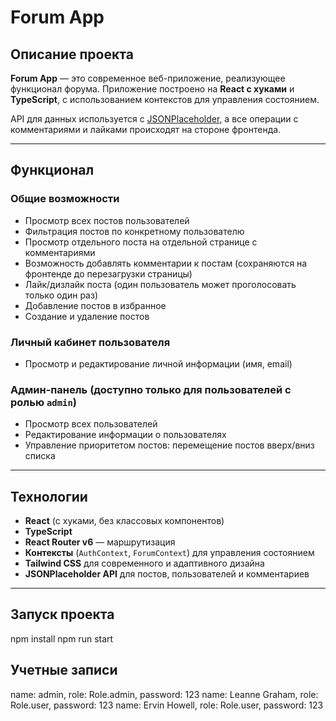 # Forum App

## Описание проекта
**Forum App** — это современное веб-приложение, реализующее функционал форума. Приложение построено на **React с хуками** и **TypeScript**, с использованием контекстов для управления состоянием.  

API для данных используется с [JSONPlaceholder](https://jsonplaceholder.typicode.com/), а все операции с комментариями и лайками происходят на стороне фронтенда.

---

## Функционал

### Общие возможности
- Просмотр всех постов пользователей
- Фильтрация постов по конкретному пользователю
- Просмотр отдельного поста на отдельной странице с комментариями
- Возможность добавлять комментарии к постам (сохраняются на фронтенде до перезагрузки страницы)
- Лайк/дизлайк поста (один пользователь может проголосовать только один раз)
- Добавление постов в избранное
- Создание и удаление постов

### Личный кабинет пользователя
- Просмотр и редактирование личной информации (имя, email)

### Админ-панель (доступно только для пользователей с ролью `admin`)
- Просмотр всех пользователей
- Редактирование информации о пользователях
- Управление приоритетом постов: перемещение постов вверх/вниз списка

---

## Технологии
- **React** (с хуками, без классовых компонентов)
- **TypeScript**
- **React Router v6** — маршрутизация
- **Контексты** (`AuthContext`, `ForumContext`) для управления состоянием
- **Tailwind CSS** для современного и адаптивного дизайна
- **JSONPlaceholder API** для постов, пользователей и комментариев

---

## Запуск проекта

npm install
npm run start

## Учетные записи 

name: admin, role: Role.admin, password: 123
name: Leanne Graham, role: Role.user, password: 123
name: Ervin Howell, role: Role.user, password: 123


